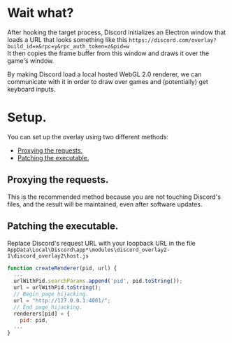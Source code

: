 # Wait what?

After hooking the target process, Discord initializes an Electron window that loads a URL that looks something like this `https://discord.com/overlay?build_id=x&rpc=y&rpc_auth_token=z&pid=w`
<br>
It then copies the frame buffer from this window and draws it over the game's window.

By making Discord load a local hosted WebGL 2.0 renderer, we can communicate with it in order to draw over games and (potentially) get keyboard inputs.

# Setup.

You can set up the overlay using two different methods:

- [Proxying the requests.](#proxying-the-requests)
- [Patching the executable.](#patching-the-executable)

## Proxying the requests.

This is the recommended method because you are not touching Discord's files, and the result will be maintained, even after software updates.

## Patching the executable.

Replace Discord's request URL with your loopback URL in the file `AppData\Local\Discord\app*\modules\discord_overlay2-1\discord_overlay2\host.js`

```javascript
function createRenderer(pid, url) {
  ...
  urlWithPid.searchParams.append('pid', pid.toString());
  url = urlWithPid.toString();
  // Begin page hijacking.
  url = "http://127.0.0.1:4001/";
  // End page hijacking.
  renderers[pid] = {
    pid: pid,
  ...
}
```
